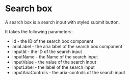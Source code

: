 # Search box

A search box is a search input with styled submit button.

It takes the following parameters:

* id - the ID of the search box component
* ariaLabel - the aria label of the search box component
* inputId - the ID of the search input
* inputName - the Name of the search input
* inputValue - the value of the search input
* inputLabel - the label of the search input
* inputAriaControls - the aria-controls of the search input
